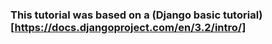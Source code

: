 ### This tutorial was based on a (Django basic tutorial)[https://docs.djangoproject.com/en/3.2/intro/]